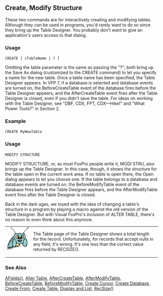 ## Create, Modify Structure

These two commands are for interactively creating and modifying tables. Although they can be used in programs, you'd rarely want to do so since they bring up the Table Designer. You probably don't want to give an application's users access to that dialog.

### Usage

```foxpro
CREATE [ cTableName | ? ]
```

Omitting the table parameter is the same as passing the "?"; both bring up the Save As dialog (customized to the CREATE command) to let you specify a name for the new table. Once a table name has been specified, the Table Designer appears. In VFP 7, if a database is selected and database events are turned on, the BeforeCreateTable event of the database fires before the Table Designer appears, and the AfterCreateTable event fires after the Table Designer is closed, even if you didn't save the table. For ideas on working with the Table Designer, see "DBF, CDX, FPT, CDX&mdash;Hike!" and "What Power Tools?" in Section 2.

### Example

```foxpro
CREATE MyNewTable
```
### Usage

```foxpro
MODIFY STRUCTURE
```

MODIFY STRUCTURE, or, as most FoxPro people write it, MODI STRU, also brings up the Table Designer. In this case, though, it shows the structure for the table open in the current work area. If no table is open there, the Open dialog appears to let you choose one. If the table belongs to a database and database events are turned on, the BeforeModifyTable event of the database fires before the Table Designer appears, and the AfterModifyTable event fires after the Table Designer is closed.

Back in the dark ages, we toyed with the idea of changing a table's structure in a program by playing a macro against the old version of the Table Designer. But with Visual FoxPro's inclusion of ALTER TABLE, there's no reason to even think about this anymore.

<table>
<tr>
  <td width="17%" valign="top">
<img width="95" height="77" src="bug.gif">
  </td>
  <td width="83%">
  <p>The Table page of the Table Designer shows a total length for the record. Unfortunately, for records that accept nulls in any field, it's wrong. It's one less than the correct value returned by RECSIZE().</p>
  </td>
 </tr>
</table>

### See Also

[AFields()](s4g292.md), [Alter Table](s4g332.md), [AfterCreateTable](s4g835.md), [AfterModifyTable](s4g849.md), [BeforeCreateTable](s4g835.md), [BeforeModifyTable](s4g849.md), [Create Cursor](s4g070.md), [Create Database](s4g315.md), [Create From](s4g067.md), [Create Table](s4g071.md), [Display and List](s4g303.md), [RecSize()](s4g082.md)